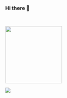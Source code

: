 ### Hi there 👋

<br />

<p>
  <a href="https://github.com/deeprogra/deeprogra" >
    <img align="center" src="https://github-readme-stats.vercel.app/api/top-langs/?layout=compact&username=deeprogra&hide=java,html&title_color=ffffff&text_color=c9cacc&icon_color=2bbc8a&bg_color=1d1f21" height="180px"/>
  </a>
</p>

![](https://komarev.com/ghpvc/?username=deeprogra&color=e84142)
